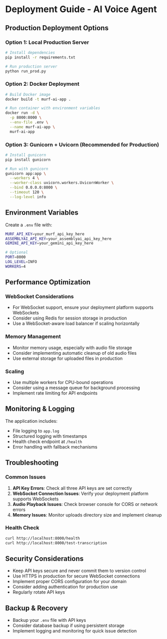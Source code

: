 # Deployment Guide - AI Voice Agent

## Production Deployment Options

### Option 1: Local Production Server
```bash
# Install dependencies
pip install -r requirements.txt

# Run production server
python run_prod.py
```

### Option 2: Docker Deployment
```bash
# Build Docker image
docker build -t murf-ai-app .

# Run container with environment variables
docker run -d \
  -p 8000:8000 \
  --env-file .env \
  --name murf-ai-app \
  murf-ai-app
```

### Option 3: Gunicorn + Uvicorn (Recommended for Production)
```bash
# Install gunicorn
pip install gunicorn

# Run with gunicorn
gunicorn app:app \
  --workers 4 \
  --worker-class uvicorn.workers.UvicornWorker \
  --bind 0.0.0.0:8000 \
  --timeout 120 \
  --log-level info
```

## Environment Variables

Create a `.env` file with:
```bash
MURF_API_KEY=your_murf_api_key_here
ASSEMBLYAI_API_KEY=your_assemblyai_api_key_here  
GEMINI_API_KEY=your_gemini_api_key_here

# Optional
PORT=8000
LOG_LEVEL=INFO
WORKERS=4
```

## Performance Optimization

### WebSocket Considerations
- For WebSocket support, ensure your deployment platform supports WebSockets
- Consider using Redis for session storage in production
- Use a WebSocket-aware load balancer if scaling horizontally

### Memory Management
- Monitor memory usage, especially with audio file storage
- Consider implementing automatic cleanup of old audio files
- Use external storage for uploaded files in production

### Scaling
- Use multiple workers for CPU-bound operations
- Consider using a message queue for background processing
- Implement rate limiting for API endpoints

## Monitoring & Logging

The application includes:
- File logging to `app.log`
- Structured logging with timestamps
- Health check endpoint at `/health`
- Error handling with fallback mechanisms

## Troubleshooting

### Common Issues
1. **API Key Errors**: Check all three API keys are set correctly
2. **WebSocket Connection Issues**: Verify your deployment platform supports WebSockets
3. **Audio Playback Issues**: Check browser console for CORS or network errors
4. **Memory Issues**: Monitor uploads directory size and implement cleanup

### Health Check
```bash
curl http://localhost:8000/health
curl http://localhost:8000/test-transcription
```

## Security Considerations

- Keep API keys secure and never commit them to version control
- Use HTTPS in production for secure WebSocket connections
- Implement proper CORS configuration for your domain
- Consider adding authentication for production use
- Regularly rotate API keys

## Backup & Recovery

- Backup your `.env` file with API keys
- Consider database backup if using persistent storage
- Implement logging and monitoring for quick issue detection
